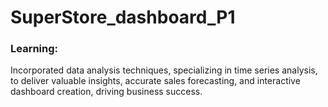 # SuperStore_dashboard_P1
### Learning:
Incorporated data analysis techniques, specializing in time series analysis, to deliver valuable insights, accurate sales forecasting, and interactive dashboard creation, driving business success.
